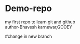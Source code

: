 # Demo-repo

my first repo to learn git and github
<br/>
author-Bhavesh karnewar,GCOEY

#change in new branch
